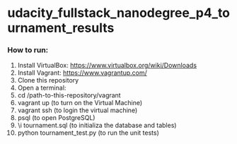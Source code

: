 # udacity_fullstack_nanodegree_p4_tournament_results
### How to run:
1. Install VirtualBox: https://www.virtualbox.org/wiki/Downloads
2. Install Vagrant: https://www.vagrantup.com/
3. Clone this repository
4. Open a terminal:
5. cd /path-to-this-repository/vagrant
6. vagrant up (to turn on the Virtual Machine)
7. vagrant ssh (to login the virtual machine)
8. psql (to open PostgreSQL)
9. \i tournament.sql (to initializa the database and tables)
10. python tournament_test.py (to run the unit tests)
